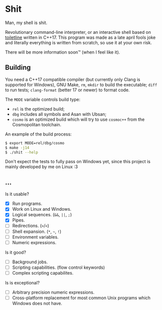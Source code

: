 # Shit

Man, my shell is shit.

Revolutionary command-line interpreter, or an interactive shell based on
[toiletline](https://github.com/toiletbril/toiletline) written in C++17. This
program was made as a late april fools joke and literally everything is written
from scratch, so use it at your own risk.

There will be more information soon™ (when I feel like it).

## Building

You need a C++17 compatible compiler (but currently only Clang is supported for
Windows), GNU Make, `rm`, `mkdir` to build the executable; `diff` to run tests;
`clang-format` (better 17 or newer) to format code.

The `MODE` variable controls build type:
* `rel` is the optimized build;
* `dbg` includes all symbols and Asan with Ubsan;
* `cosmo` is an optimized build which will try to use `cosmoc++` from the
  Cosmopolitan toolchain.

An example of the build process:
```bash
$ export MODE=rel/dbg/cosmo
$ make -j14
$ ./shit --help
```

Don't expect the tests to fully pass on Windows yet, since this project is
mainly developed by me on Linux :3

## ...

Is it usable?
- [x] Run programs.
- [x] Work on Linux and Windows.
- [x] Logical sequences. (`&&`, `||`, `;`)
- [x] Pipes.
- [ ] Redirections. (`>`/`<`)
- [ ] Shell expansion. (`*`, `~`, `!`)
- [ ] Environment variables.
- [ ] Numeric expressions.

Is it good?
- [ ] Background jobs.
- [ ] Scripting capabilities. (flow control keywords)
- [ ] Complex scripting capabilites.

Is is exceptional? 
- [ ] Arbitrary precision numeric expressions.
- [ ] Cross-platform replacement for most common Unix programs which Windows
      does not have.
